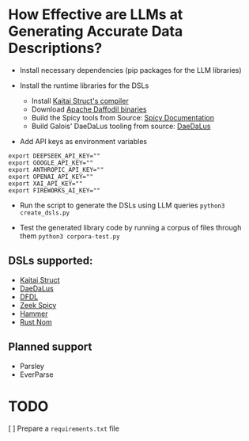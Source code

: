 # How Effective are LLMs at Generating Accurate Data Descriptions?

- Install necessary dependencies (pip packages for the LLM libraries)
- Install the runtime libraries for the DSLs

    - Install [Kaitai Struct's compiler](https://github.com/kaitai-io/kaitai_struct_compiler/releases/download/0.10/kaitai-struct-compiler_0.10_all.deb)
    - Download [Apache Daffodil binaries](https://www.apache.org/dyn/closer.lua/download/daffodil/3.9.0/bin/apache-daffodil-3.9.0-bin.zip)
    - Build the Spicy tools from Source: [Spicy Documentation](https://docs.zeek.org/projects/spicy/en/latest/installation.html#id15)
    - Build Galois' DaeDaLus tooling from source: [DaeDaLus](https://github.com/GaloisInc/daedalus)

- Add API keys as environment variables

```
export DEEPSEEK_API_KEY=""
export GOOGLE_API_KEY=""
export ANTHROPIC_API_KEY=""
export OPENAI_API_KEY=""
export XAI_API_KEY=""
export FIREWORKS_AI_KEY=""
```

- Run the script to generate the DSLs using LLM queries
`python3 create_dsls.py`

- Test the generated library code by running a corpus of files through them
`python3 corpora-test.py`

## DSLs supported:
- [Kaitai Struct](https://kaitai.io/)
- [DaeDaLus](https://github.com/GaloisInc/daedalus)
- [DFDL]()
- [Zeek Spicy]()
- [Hammer]()
- [Rust Nom]()
## Planned support
- Parsley
- EverParse

# TODO
[ ] Prepare a `requirements.txt` file